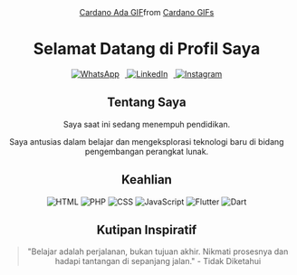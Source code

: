 <div align="center">
  <div class="tenor-gif-embed" data-postid="20051589" data-share-method="host" data-aspect-ratio="1.78771" data-width="100%">
    <a href="https://tenor.com/view/cardano-ada-ada-lovelace-lovelace-blockchain-gif-20051589">Cardano Ada GIF</a>from <a href="https://tenor.com/search/cardano-gifs">Cardano GIFs</a>
  </div>
  <script type="text/javascript" async src="https://tenor.com/embed.js"></script>
</div>

<h1 align="center">Selamat Datang di Profil Saya</h1>

<div align="center">
  <a href="https://api.whatsapp.com/qr/EM2UNBYDOPMKJ1?autoload=1&app_absent=0">
    <img src="https://img.shields.io/badge/WhatsApp-Chat-green.svg" alt="WhatsApp" style="margin-right: 10px;" />
  </a>
  <a href="https://www.linkedin.com/in/eva-novianti-malamtiga-5682b9247/recent-activity/">
    <img src="https://img.shields.io/badge/LinkedIn-Profile-blue.svg" alt="LinkedIn" style="margin-right: 10px;" />
  </a>
  <a href="https://www.instagram.com/t4put/?igshid=MzNlNGNkZWQ4Mg%3D%3D">
    <img src="https://img.shields.io/badge/Instagram-Follow-red.svg" alt="Instagram" />
  </a>
</div>

<h2 align="center">Tentang Saya</h2>

<p align="center">Saya saat ini sedang menempuh pendidikan.</p>
<p align="center">Saya antusias dalam belajar dan mengeksplorasi teknologi baru di bidang pengembangan perangkat lunak.</p>

<h2 align="center">Keahlian</h2>

<div align="center">
  <img src="https://img.icons8.com/color/48/000000/html-5--v1.png" alt="HTML" />
  <img src="https://img.icons8.com/color/48/000000/php.png" alt="PHP" />
  <img src="https://img.icons8.com/color/48/000000/css3.png" alt="CSS" />
  <img src="https://img.icons8.com/color/48/000000/javascript--v1.png" alt="JavaScript" />
  <img src="https://img.icons8.com/color/48/000000/flutter.png" alt="Flutter" />
  <img src="https://img.icons8.com/color/48/000000/dart.png" alt="Dart" />
</div>

<h2 align="center">Kutipan Inspiratif</h2>

<blockquote align="center">
  "Belajar adalah perjalanan, bukan tujuan akhir. Nikmati prosesnya dan hadapi tantangan di sepanjang jalan." - Tidak Diketahui
</blockquote>
